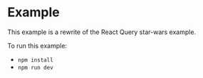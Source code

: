 # Example

This example is a rewrite of the React Query star-wars example.

To run this example:

- `npm install`
- `npm run dev`
